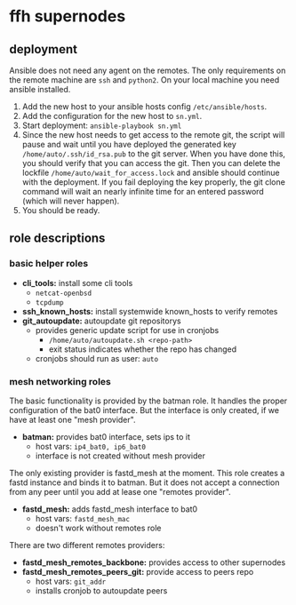 # ffh supernodes

## deployment

Ansible does not need any agent on the remotes. The only requirements
on the remote machine are ```ssh``` and ```python2```. On your local
machine you need ansible installed.

1. Add the new host to your ansible hosts config ```/etc/ansible/hosts```.
2. Add the configuration for the new host to ```sn.yml```.
3. Start deployment: ```ansible-playbook sn.yml```
4. Since the new host needs to get access to the remote git, the
   script will pause and wait until you have deployed the generated key
   ```/home/auto/.ssh/id_rsa.pub``` to the git server. When you have
   done this, you should verify that you can access the git. Then you can
   delete the lockfile ```/home/auto/wait_for_access.lock``` and ansible
   should continue with the deployment. If you fail deploying the key properly,
   the git clone command will wait an nearly infinite time for an entered
   password (which will never happen).
5. You should be ready.


## role descriptions

### basic helper roles

- **cli\_tools:** install some cli tools
    - ```netcat-openbsd```
    - ```tcpdump```
- **ssh\_known\_hosts:** install systemwide known_hosts to verify remotes
- **git\_autoupdate:** autoupdate git repositorys
    - provides generic update script for use in cronjobs
        - ```/home/auto/autoupdate.sh <repo-path>```
        - exit status indicates whether the repo has changed
    - cronjobs should run as user: ```auto```


### mesh networking roles

The basic functionality is provided by the batman role. It handles the proper
configuration of the bat0 interface. But the interface is only created, if
we have at least one "mesh provider".

- **batman:** provides bat0 interface, sets ips to it
    - host vars: ```ip4_bat0, ip6_bat0```
    - interface is not created without mesh provider

The only existing provider is fastd_mesh at the moment. This role creates a
fastd instance and binds it to batman. But it does not accept a connection
from any peer until you add at lease one "remotes provider".

- **fastd\_mesh:** adds fastd_mesh interface to bat0
    - host vars: ```fastd_mesh_mac```
    - doesn't work without remotes role

There are two different remotes providers:

- **fastd\_mesh\_remotes\_backbone:** provides access to other supernodes
- **fastd\_mesh\_remotes\_peers\_git:** provide access to peers repo
    - host vars: ```git_addr```
    - installs cronjob to autoupdate peers
